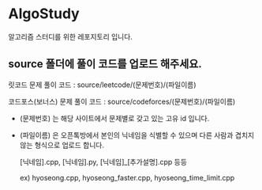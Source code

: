 # AlgoStudy

알고리즘 스터디를 위한 레포지토리 입니다.


## source 폴더에 풀이 코드를 업로드 해주세요.

릿코드 문제 풀이 코드 :
source/leetcode/(문제번호)/(파일이름)

코드포스(보너스) 문제 풀이 코드 :
source/codeforces/(문제번호)/(파일이름)

- (문제번호) 는 해당 사이트에서 문제별로 갖고 있는 고유 id 입니다.

- (파일이름) 은 오픈톡방에서 본인의 닉네임을 식별할 수 있으며 다른 사람과 겹치지 않는 형식으로 업로드 합니다.

  [닉네임].cpp, [닉네임].py, [닉네임]_[추가설명].cpp 등등

  ex) hyoseong.cpp, hyoseong_faster.cpp, hyoseong_time_limit.cpp
